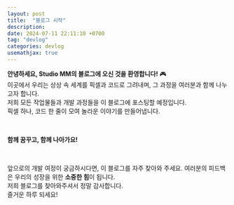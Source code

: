 ```yaml
---
layout: post
title:  "블로그 시작"
description: 
date: 2024-07-11 22:11:10 +0700
tag: "devlog"
categories: devlog
usemathjax: true
---
```


<style>
  .highlight-quote {
    font-size: 1.5rem;
    font-weight: bold;
    text-align: center;
    color: #007acc;
    padding: 20px;
    margin: 30px 0;
    background-color: #f0f8ff;
    border-left: 8px solid #007acc;
    border-radius: 8px;
    box-shadow: 0 4px 8px rgba(0, 0, 0, 0.1);
  }
</style>

**안녕하세요, Studio MM의 블로그에 오신 것을 환영합니다!** 🎮  
이곳에서 우리는 상상 속 세계를 픽셀과 코드로 그려내며, 그 과정을 여러분과 함께 나누고자 합니다.   
저희 모든 작업물들과 개발 과정들을 이 블로그에 포스팅할 예정입니다.   
픽셀 하나, 코드 한 줄이 모여 놀라운 이야기를 만들어냅니다.

<br>  

**함께 꿈꾸고, 함께 나아가요!**

<br>

앞으로의 개발 여정이 궁금하시다면, 이 블로그를 자주 찾아와 주세요. 여러분의 피드백은 우리의 성장을 위한 **소중한 힘**이 됩니다.   
저희 블로그를 찾아와주셔서 정말 감사합니다.   
즐거운 하루 되세요!   